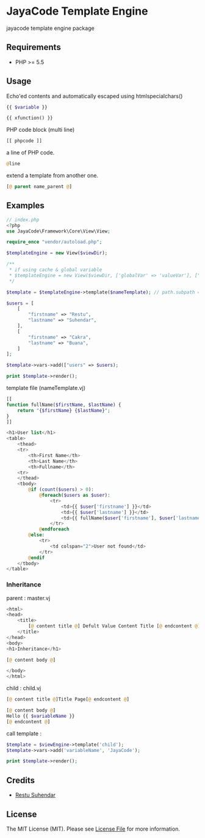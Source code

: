 # JayaCode Template Engine

jayacode template engine package

## Requirements
* PHP >= 5.5

## Usage
Echo'ed contents and automatically escaped using htmlspecialchars()
``` php
{{ $variable }}

{{ xfunction() }}
```

PHP code block (multi line)
```php
[[ phpcode ]]
```

a line of PHP code.
```php
@line
```


extend a template from another one.
```php
[@ parent name_parent @]
```

## Examples
```php
// index.php
<?php
use JayaCode\Framework\Core\View\View;

require_once "vendor/autoload.php";

$templateEngine = new View($viewDir);

/**
 * if using cache & global variable
 * $templateEngine = new View($viewDir, ['globalVar' => 'valueVar'], ["cacheDir" => $pathCacheDir]);
 */

$template = $templateEngine->template($nameTemplate); // path.subpath == path/subpath

$users = [
    [
        "firstname" => "Restu",
        "lastname" => "Suhendar",
    ],
    [
        "firstname" => "Cakra",
        "lastname" => "Buana",
    ]
];

$template->vars->add(["users" => $users);

print $template->render();
```

template file (nameTemplate.vj)
```php
[[
function fullName($firstName, $lastName) {
    return "{$firstName} {$lastName}";
}
]]

<h1>User list</h1>
<table>
    <thead>
    <tr>
        <th>First Name</th>
        <th>Last Name</th>
        <th>Fullname</th>
    <tr>
    </thead>
    <tbody>
        @if (count($users) > 0):
            @foreach($users as $user):
                <tr>
                    <td>{{ $user['firstname'] }}</td>
                    <td>{{ $user['lastname'] }}</td>
                    <td>{{ fullName($user['firstname'], $user['lastname']) }}</td>
                </tr>
            @endforeach
        @else:
            <tr>
                <td colspan="2">User not found</td>
            </tr>
        @endif
    </tbody>
</table>
```
### Inheritance

parent : master.vj
```php
<html>
<head>
    <title>
        [@ content title @] Defult Value Content Title [@ endcontent @]
    </title>
</head>
<body>
<h1>Inheritance</h1>

[@ content body @]

</body>
</html>
```

child : child.vj
```php
[@ content title @]Title Page[@ endcontent @]

[@ content body @]
Hello {{ $variableName }}
[@ endcontent @]
```

call template :
```php
$template = $viewEngine->template('child');
$template->vars->add('variableName', 'JayaCode');

print $template->render();
```
## Credits

- [Restu Suhendar][link-author]

## License

The MIT License (MIT). Please see [License File](LICENSE.md) for more information.

[link-author]: https://github.com/aarestu
